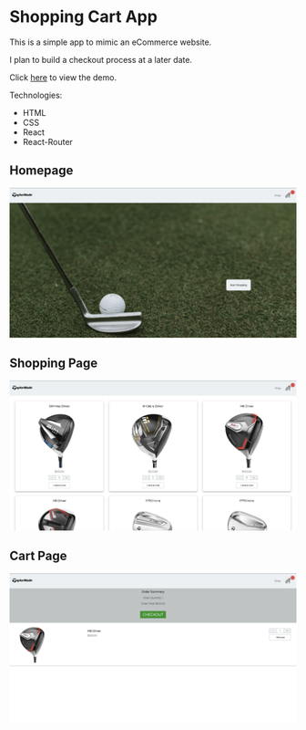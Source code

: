 # Shopping Cart App

This is a simple app to mimic an eCommerce website.

I plan to build a checkout process at a later date.

Click [here](https://scotttp.github.io/shopping-cart/#/) to view the demo.

Technologies:

- HTML
- CSS
- React
- React-Router

## Homepage

![Alt text](https://github.com/ScotttP/shopping-cart/blob/master/shoppingCart-homepage.png?raw=true)

## Shopping Page

![Alt text](https://github.com/ScotttP/shopping-cart/blob/master/shoppingCart-shop.png?raw=true)

## Cart Page

![Alt text](https://github.com/ScotttP/shopping-cart/blob/master/shoppingCart-cart.png?raw=true)
